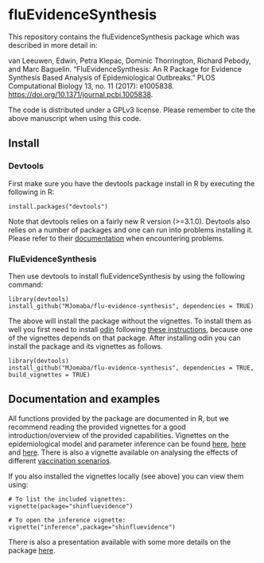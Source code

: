 # fluEvidenceSynthesis

This repository contains the fluEvidenceSynthesis package which was described in more detail in:

van Leeuwen, Edwin, Petra Klepac, Dominic Thorrington, Richard Pebody, and Marc Baguelin. “FluEvidenceSynthesis: An R Package for Evidence Synthesis Based Analysis of Epidemiological Outbreaks.” PLOS Computational Biology 13, no. 11 (2017): e1005838. https://doi.org/10.1371/journal.pcbi.1005838.

The code is distributed under a GPLv3 license. Please remember to cite the above manuscript when using this code.

## Install

### Devtools

First make sure you have the devtools package install in R by executing the following in R:

```{r}
install.packages("devtools")
```

Note that devtools relies on a fairly new R version (>=3.1.0). Devtools also relies on a number of packages and one can run into problems installing it. Please refer to their [documentation](https://github.com/hadley/devtools) when encountering problems.

### FluEvidenceSynthesis

Then use devtools to install fluEvidenceSynthesis by using the following command:

```{r}
library(devtools)
install_github("MJomaba/flu-evidence-synthesis", dependencies = TRUE)
```

The above will install the package without the vignettes. To install them as well you first need to install [odin](https://github.com/mrc-ide/odin#installation) following [these instructions](https://github.com/mrc-ide/odin#installation), because one of the vignettes depends on that package. After installing odin you can install the package and its vignettes as follows.

```{r}
library(devtools)
install_github("MJomaba/flu-evidence-synthesis", dependencies = TRUE, build_vignettes = TRUE)
```


## Documentation and examples

All functions provided by the package are documented in R, but we recommend reading the provided vignettes for a good introduction/overview of the provided capabilities. Vignettes on the epidemiological model and parameter inference can be found [here](http://blackedder.github.io/flu-evidence-synthesis/modelling.html), [here](http://blackedder.github.io/flu-evidence-synthesis/adapting-the-transmission-model.html) and [here](http://blackedder.github.io/flu-evidence-synthesis/inference.html). There is also a vignette available on analysing the effects of different [vaccination scenarios](http://blackedder.github.io/flu-evidence-synthesis/vaccination.html).

If you also installed the vignettes locally (see above) you can view them using:

```{r}
# To list the included vignettes:
vignette(package="shinfluevidence")

# To open the inference vignette:
vignette("inference",package="shinfluevidence")
```

There is also a presentation available with some more details on the package [here](http://blackedder.github.io/flu-evidence-synthesis/RCoursePackage.html).
